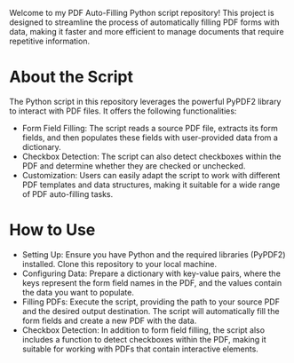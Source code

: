 Welcome to my PDF Auto-Filling Python script repository! This project is designed to streamline the process of automatically filling PDF forms with data, making it faster and more efficient to manage documents that require repetitive information.

# About the Script
The Python script in this repository leverages the powerful PyPDF2 library to interact with PDF files. It offers the following functionalities:

* Form Field Filling: The script reads a source PDF file, extracts its form fields, and then populates these fields with user-provided data from a dictionary.
* Checkbox Detection: The script can also detect checkboxes within the PDF and determine whether they are checked or unchecked.
* Customization: Users can easily adapt the script to work with different PDF templates and data structures, making it suitable for a wide range of PDF auto-filling tasks.

# How to Use
* Setting Up: Ensure you have Python and the required libraries (PyPDF2) installed. Clone this repository to your local machine.
* Configuring Data: Prepare a dictionary with key-value pairs, where the keys represent the form field names in the PDF, and the values contain the data you want to populate.
* Filling PDFs: Execute the script, providing the path to your source PDF and the desired output destination. The script will automatically fill the form fields and create a new PDF with the data.
* Checkbox Detection: In addition to form field filling, the script also includes a function to detect checkboxes within the PDF, making it suitable for working with PDFs that contain interactive elements.
